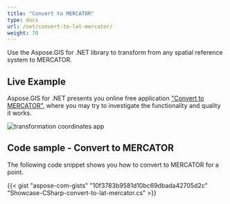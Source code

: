```yaml
---
title: "Convert to MERCATOR"
type: docs
url: /net/convert-to-lat-mercator/
weight: 70
---
```


Use the Aspose.GIS for .NET library to transform from any spatial reference system to MERCATOR.

## **Live Example**

Aspose.GIS for .NET presents you online free application ["Convert to MERCATOR"](https://products.aspose.app/gis/transformation/convert-to-lat-mercator), where you may try to investigate the functionality and quality it works.

![transformation coordinates app](https://docs.aspose.com/gis/net/showcases/transformation/transformation-app.png)

## **Code sample - Convert to MERCATOR**

The following code snippet shows you how to convert to MERCATOR for a point.

{{< gist "aspose-com-gists" "10f3783b9581d10bc69dbada42705d2c" "Showcase-CSharp-convert-to-lat-mercator.cs" >}}
